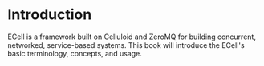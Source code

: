 # Introduction

ECell is a framework built on Celluloid and ZeroMQ for building concurrent,
networked, service-based systems. This book will introduce the ECell's basic
terminology, concepts, and usage.

